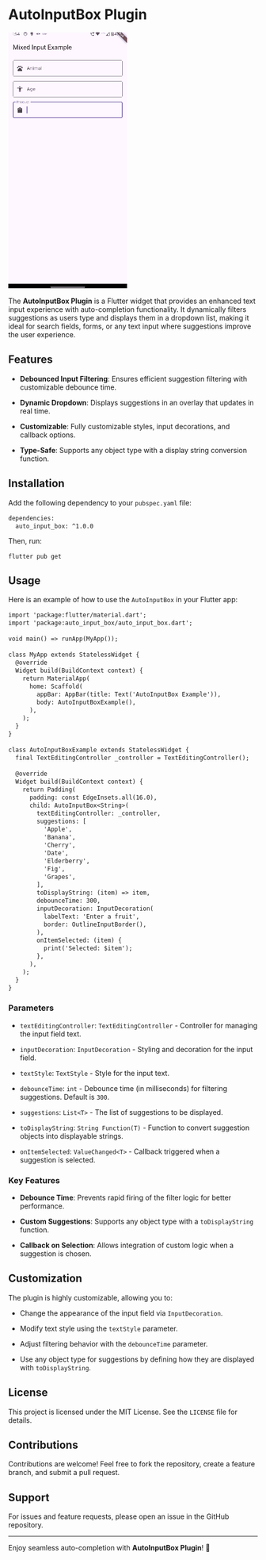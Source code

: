 
# AutoInputBox Plugin


![Demo](https://raw.githubusercontent.com/muhsindev4/auto_input_box/refs/heads/main/demo.gif)


The **AutoInputBox Plugin** is a Flutter widget that provides an enhanced text input experience with auto-completion functionality. It dynamically filters suggestions as users type and displays them in a dropdown list, making it ideal for search fields, forms, or any text input where suggestions improve the user experience.

## Features

-   **Debounced Input Filtering**: Ensures efficient suggestion filtering with customizable debounce time.

-   **Dynamic Dropdown**: Displays suggestions in an overlay that updates in real time.

-   **Customizable**: Fully customizable styles, input decorations, and callback options.

-   **Type-Safe**: Supports any object type with a display string conversion function.


## Installation

Add the following dependency to your `pubspec.yaml` file:

```
dependencies:
  auto_input_box: ^1.0.0
```

Then, run:

```
flutter pub get
```

## Usage

Here is an example of how to use the `AutoInputBox` in your Flutter app:

```
import 'package:flutter/material.dart';
import 'package:auto_input_box/auto_input_box.dart';

void main() => runApp(MyApp());

class MyApp extends StatelessWidget {
  @override
  Widget build(BuildContext context) {
    return MaterialApp(
      home: Scaffold(
        appBar: AppBar(title: Text('AutoInputBox Example')),
        body: AutoInputBoxExample(),
      ),
    );
  }
}

class AutoInputBoxExample extends StatelessWidget {
  final TextEditingController _controller = TextEditingController();

  @override
  Widget build(BuildContext context) {
    return Padding(
      padding: const EdgeInsets.all(16.0),
      child: AutoInputBox<String>(
        textEditingController: _controller,
        suggestions: [
          'Apple',
          'Banana',
          'Cherry',
          'Date',
          'Elderberry',
          'Fig',
          'Grapes',
        ],
        toDisplayString: (item) => item,
        debounceTime: 300,
        inputDecoration: InputDecoration(
          labelText: 'Enter a fruit',
          border: OutlineInputBorder(),
        ),
        onItemSelected: (item) {
          print('Selected: $item');
        },
      ),
    );
  }
}
```

### Parameters

-   `textEditingController`: `TextEditingController` - Controller for managing the input field text.

-   `inputDecoration`: `InputDecoration` - Styling and decoration for the input field.

-   `textStyle`: `TextStyle` - Style for the input text.

-   `debounceTime`: `int` - Debounce time (in milliseconds) for filtering suggestions. Default is `300`.

-   `suggestions`: `List<T>` - The list of suggestions to be displayed.

-   `toDisplayString`: `String Function(T)` - Function to convert suggestion objects into displayable strings.

-   `onItemSelected`: `ValueChanged<T>` - Callback triggered when a suggestion is selected.


### Key Features

-   **Debounce Time**: Prevents rapid firing of the filter logic for better performance.

-   **Custom Suggestions**: Supports any object type with a `toDisplayString` function.

-   **Callback on Selection**: Allows integration of custom logic when a suggestion is chosen.


## Customization

The plugin is highly customizable, allowing you to:

-   Change the appearance of the input field via `InputDecoration`.

-   Modify text style using the `textStyle` parameter.

-   Adjust filtering behavior with the `debounceTime` parameter.

-   Use any object type for suggestions by defining how they are displayed with `toDisplayString`.


## License

This project is licensed under the MIT License. See the `LICENSE` file for details.

## Contributions

Contributions are welcome! Feel free to fork the repository, create a feature branch, and submit a pull request.

## Support

For issues and feature requests, please open an issue in the GitHub repository.

----------

Enjoy seamless auto-completion with **AutoInputBox Plugin**! 🎉